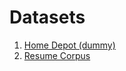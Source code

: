# Datasets #

1. [Home Depot (dummy)](https://huggingface.co/datasets/Ukhushn/home-depot)
2. [Resume Corpus](https://github.com/florex/resume_corpus.git)
